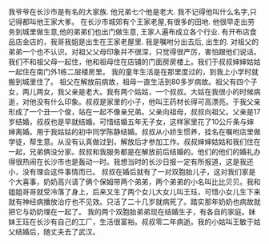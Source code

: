 我爷爷在长沙市是有名的大家族.
他兄弟七个他是老大. 我不记得他叫什么名字,只记得都叫他王家大爹。
在长沙市城郊有个王家老屋,有很多的田地. 他很早走出劳务到城里做生意,他的弟弟们也出门做生意, 王家人遍布成立各个行业. 
有开布店食品店金店的，我哥我姐是出生在王家老屋里. 我是嘱咐分出去后, 出生的. 对祖父的弟弟一个也不认识。对祖父父母印象并不很深，只觉得很严厉，害怕跟他们说话。我们不和祖父母一起住，他和祖母住在店铺的门面房房楼上。我们于叔叔婶婶姑姑一起住在南门外1栋二层楼房里。
我的童年生活是在那里度过的，到我上小学时就搬到城里住了。
祖父在解放前病故，祖母一直生活到80多岁病故。祖父有四个子女，两儿两女，我父亲是老大。我有两个姑姑，一个叔叔。大姑在我很小的时候病逝，对他没有什么印象。叔叔是家里的小子，他叫王药材长得可高漂亮。于我父亲形成了一个丑一个俊，站在一起不像亲兄弟。父亲向祖母，叔叔向祖父。父亲是17岁结婚，叔叔也是早就结婚。可惜结婚五年无子女，这样家里花了10公斤条与婶婶离婚。用于我姑姑的初中同学陈静结婚。叔叔从小娇生惯养，挂名在嘱咐店里做学徒，帮生意。从没有认真做过到，解放后才参加工作。叔叔婶婶姑姑和我们住在一起，兄弟俩没分家。叔叔和我服务都是在解放前后结婚的。他们的他们的婚礼办得很热闹在长沙市也是轰动一时。我想当时的长沙日报一定有所报道，这是我还小，没有理会这件事情而已。
叔叔在婚后就有了一对双胞胎儿子，这对我们家是个大喜事，奶奶高兴请了俩个保姆带两个弟弟，两个弟弟的小名叫比比贝贝。我和姐姐哥哥就受冷落了身上，后来又生了两个女儿大女儿叫王珏，可惜小女儿生下来就有神经病播放治疗也不见效。只活了二十几岁就病死了。踏实那年奶奶也病故就把它与奶奶埋在一起了。
我的两个双胞胎弟弟现在结婚生子，有各自的家庭。妹妹王珏在长沙有自己的工厂，生活很富裕。叔叔零二年病逝。我的小姑叫王敏于姑父结婚后，随丈夫去了武汉。
